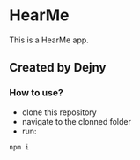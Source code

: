 # HearMe

This is a HearMe app.

## Created by Dejny

### How to use?
- clone this repository
- navigate to the clonned folder
- run:
```bash
npm i
```
